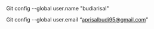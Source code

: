 Git config --global user.name "budiarisal"

Git config --global user.email “aprisalbudi95@gmail.com”
